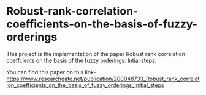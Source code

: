 # Robust-rank-correlation-coefficients-on-the-basis-of-fuzzy-orderings

This project is the implementation of the paper Robust rank correlation coeffcients on the basis of the fuzzy orderings: Intial steps. 

You can find this paper on this link- https://www.researchgate.net/publication/200048733_Robust_rank_correlation_coefficients_on_the_basis_of_fuzzy_orderings_Initial_steps
